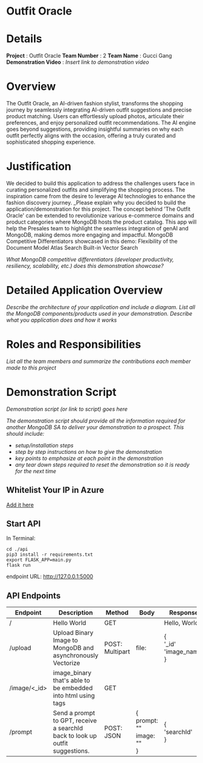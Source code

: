 # Outfit Oracle
# Details

**Project** : Outfit Oracle 
**Team Number** : 2 
**Team Name** : Gucci Gang  
**Demonstration Video** : _Insert link to demonstration video_  

# Overview

The Outfit Oracle, an AI-driven fashion stylist, transforms the shopping journey by seamlessly integrating AI-driven outfit suggestions and precise product matching. Users can effortlessly upload photos, articulate their preferences, and enjoy personalized outfit recommendations. The AI engine goes beyond suggestions, providing insightful summaries on why each outfit perfectly aligns with the occasion, offering a truly curated and sophisticated shopping experience.

# Justification

We decided to build this application to address the challenges users face in curating personalized outfits and simplifying the shopping process. The inspiration came from the desire to leverage AI technologies to enhance the fashion discovery journey. 
_Please explain why you decided to build the application/demonstration for this project. The concept behind 'The Outfit Oracle' can be extended to revolutionize various e-commerce domains and product categories where MongoDB hosts the product catalog. This app will help the Presales team to highlight the seamless integration of genAI and MongoDB, making demos more engaging and impactful.
MongoDB Competitive Differentiators showcased in this demo:
Flexibility of the Document Model
Atlas Search
Built-in Vector Search


_What MongoDB competitive differentiators (developer productivity, resiliency, scalability, etc.) does this demonstration showcase?_

# Detailed Application Overview

_Describe the architecture of your application and include a diagram._
_List all the MongoDB components/products used in your demonstration._
_Describe what you application does and how it works_


# Roles and Responsibilities

_List all the team members and summarize the contributions each member made to this project_

# Demonstration Script

_Demonstration script (or link to script) goes here_

_The demonstration script should provide all the information required for another MongoDB SA to deliver your demonstration to a prospect. This should include:_

* _setup/installation steps_
* _step by step instructions on how to give the demonstration_
* _key points to emphasize at each point in the demonstration_
* _any tear down steps required to reset the demonstration so it is ready for the next time_
## Whitelist Your IP in Azure
[Add it here](https://portal.azure.com/#@mongodb0.onmicrosoft.com/resource/subscriptions/ddff37eb-831c-4e1b-ae37-19af67c300e7/resourceGroups/gucci-gang-hackathon-24/providers/Microsoft.CognitiveServices/accounts/outfitoracle/accessControl)

## Start API
In Terminal:
```
cd ./api
pip3 install -r requirements.txt
export FLASK_APP=main.py
flask run
```

endpoint URL: http://127.0.0.1:5000

## API Endpoints

| Endpoint     | Description                                                                  | Method          | Body                              | Response                          |
| ------------ | ---------------------------------------------------------------------------- | --------------- | --------------------------------- | --------------------------------- |
| /            | Hello World                                                                  | GET             |                                   | Hello, World!                     |
| /upload      | Upload Binary Image to MongoDB and asynchronously Vectorize                  | POST: Multipart | file: <upload file>               | {<br>'_id'  <br>'image_name'<br>} |
| /image/<_id> | image_binary that's able to be embedded into html using <img> tags           | GET             |                                   | <image binary>                    |
| /prompt      | Send a prompt to GPT, receive a searchId back to look up outfit suggestions. | POST: JSON      | {<br>prompt: ""<br>image: ""<br>} | {<br>'searchId'<br>}              |
